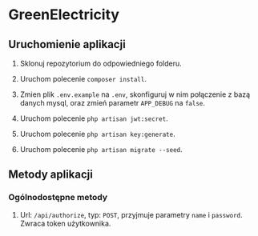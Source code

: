 # GreenElectricity

## Uruchomienie aplikacji

1. Sklonuj repozytorium do odpowiedniego folderu.

2. Uruchom polecenie `composer install`.

3. Zmien plik `.env.example` na `.env`, skonfiguruj w nim połączenie z bazą danych mysql, oraz zmień parametr `APP_DEBUG` na `false`.

4. Uruchom polecenie `php artisan jwt:secret`.

6. Uruchom polecenie `php artisan key:generate`.

7. Uruchom polecenie `php artisan migrate --seed`.

## Metody aplikacji

### Ogólnodostępne metody

1. Url: `/api/authorize`, typ: `POST`, przyjmuje parametry `name` i `password`. Zwraca token użytkownika.
